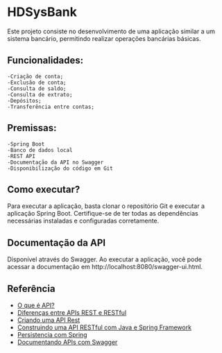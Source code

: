 
# HDSysBank
Este projeto consiste no desenvolvimento de uma aplicação similar a um sistema bancário, permitindo realizar operações bancárias básicas. 

## Funcionalidades:

    -Criação de conta;
    -Exclusão de conta;
    -Consulta de saldo;
    -Consulta de extrato;
    -Depósitos;
    -Transferência entre contas;


## Premissas:

    -Spring Boot
    -Banco de dados local
    -REST API
    -Documentação da API no Swagger 
    -Disponibilização do código em Git

## Como executar?
Para executar a aplicação, basta clonar o repositório Git e executar a aplicação Spring Boot. Certifique-se de ter todas as dependências necessárias instaladas e configuradas corretamente.

## Documentação da API
Disponível através do Swagger. Ao executar a aplicação, você pode acessar a documentação em http://localhost:8080/swagger-ui.html.


## Referência
- [O que é API?](https://www.redhat.com/pt-br/topics/api/what-are-application-programming-interfaces)
- [Diferenças entre APIs REST e RESTful](https://www.dio.me/articles/entendendo-as-diferencas-entre-apis-rest-e-restful)
- [Criando uma API Rest](https://www.treinaweb.com.br/blog/criando-uma-api-rest-com-o-spring-boot/)
- [Construindo uma API RESTful com Java e Spring Framework](https://mari-azevedo.medium.com/construindo-uma-api-restful-com-java-e-spring-framework-46b74371d107)
- [Persistencia com Spring](https://www.baeldung.com/persistence-with-spring-series)
- [Documentando APIs com Swagger](https://www.treinaweb.com.br/blog/documentando-uma-api-spring-boot-com-o-swagger)